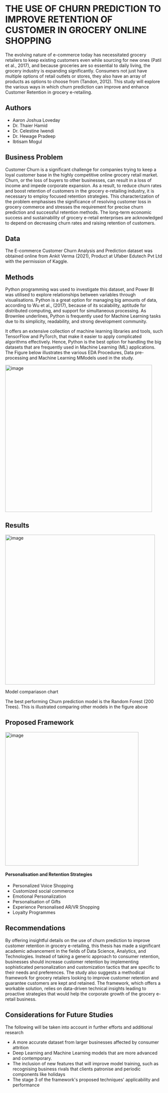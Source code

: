 
# THE USE OF CHURN PREDICTION TO IMPROVE RETENTION OF CUSTOMER IN GROCERY ONLINE SHOPPING

The evolving nature of e-commerce today has necessitated grocery retailers to keep existing customers even while sourcing for new ones (Patil et al., 2017), and because groceries are so essential to daily living, the grocery industry is expanding significantly. Consumers not just have multiple options of retail outlets or stores, they also have an array of products as options to choose from (Tandon, 2012). This study will explore the various ways in which churn prediction can improve and enhance Customer Retention in grocery e-retailing.  

## Authors
- Aaron Joshua Loveday
- Dr. Thaier Hamid
- Dr. Celestine Iwendi
- Dr. Hewage Pradeep
- Ibtisam Mogul


## Business Problem

Customer Churn is a significant challenge for companies trying to keep a loyal customer base in the highly competitive online grocery retail market. Churn, or the loss of buyers to other businesses, can result in a loss of income and impede corporate expansion. As a result, to reduce churn rates and boost retention of customers in the grocery e-retailing industry, it is necessary to employ focused retention strategies.
This characterization of the problem emphasises the significance of resolving customer loss in grocery commerce and stresses the requirement for precise churn prediction and successful retention methods. The long-term economic success and sustainability of grocery e-retail enterprises are acknowledged to depend on decreasing churn rates and raising retention of customers. 
 
## Data
The E-commerce Customer Churn Analysis and Prediction dataset was obtained online from Ankit Verma (2021), Product at Ufaber Edutech Pvt Ltd with the permission of Kaggle. 


## Methods

Python programming was used to investigate this dataset, and Power BI was utilised to explore relationships between variables through visualisations.
Python is a great option for managing big amounts of data, according to Wu et al., (2017), because of its scalability, aptitude for distributed computing, and support for simultaneous processing. As Brownlee underlines, Python is frequently used for Machine Learning tasks due to its simplicity, readability, and strong development community. 

It offers an extensive collection of machine learning libraries and tools, such TensorFlow and PyTorch, that make it easier to apply complicated algorithms effectively. Hence, Python is the best option for handling the big datasets that are frequently used in Machine Learning (ML) applications. 
The Figure below illustrates the various EDA Procedures, Data pre-processing and Machine Learning MModels used in the study.


<img width="468" alt="image" src="https://github.com/Abimbojolo/Retail_Churn_Prediction/assets/131364220/abccdcc3-5a46-4107-92e2-92f61afb8e37">

## Results

<img width="477" alt="image" src="https://github.com/Abimbojolo/Retail_Churn_Prediction/assets/131364220/bd6ccc47-c274-473f-aa24-466e10d186c2">

Model compariason chart

The best performing Churn prediction model is the Random Forest (200 Trees). This is illustrated comparing other models in the figure above






## Proposed Framework

<img width="425" alt="image" src="https://github.com/Abimbojolo/Retail_Churn_Prediction/assets/131364220/fd3caf40-76fc-4468-8174-8da6a52b0e8e">


#### Personalisation and Retention Strategies

- Personalized Voice Shopping
- Customized social commerce
- Emotional Personalization
- Personalisation of Gifts
- Experience Personalised AR/VR Shopping
- Loyalty Programmes 

## Recommendations


By offering insightful details on the use of churn prediction to improve customer retention in grocery e-retailing, this thesis has made a significant academic advancement in the fields of Data Science, Analytics, and Technologies.
Instead of taking a generic approach to consumer retention, businesses should increase customer retention by implementing sophisticated personalization and customization tactics that are specific to their needs and preferences.
The study also suggests a methodical framework for grocery retailers looking to improve customer retention and guarantee customers are kept and retained. The framework, which offers a workable solution, relies on data-driven technical insights leading to proactive strategies that would help the corporate growth of the grocery e-retail business.

## Considerations for Future Studies

The following will be taken into account in further efforts and additional research
- A more accurate dataset from larger businesses affected by consumer attrition
- Deep Learning and Machine Learning models that are more advanced and contemporary.
- The inclusion of new features that will improve model training, such as recognising business rivals that clients patronise and periodic components like holidays 
- The stage 3 of the framework's proposed techniques' applicability and performance
